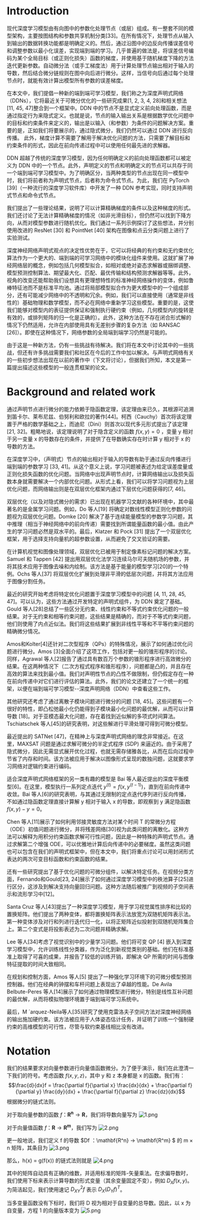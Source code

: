 # Introduction
现代深度学习模型由有向图中的参数化处理节点（或层）组成。有一整套不同的模型架构，主要按图结构和参数共享机制分类[33]。在所有情况下，处理节点从输入到输出的数据转换功能都是明确定义的。然后，通过沿图中的边反向传播误差信号和调整参数以最小化误差，实现端到端的学习。几乎普遍的做法是，将误差信号编码为某个全局目标（或正则化损失）函数的梯度，并使用基于随机梯度下降的方法迭代更新参数。自动微分法（或手工梯度法）用于计算处理节点输出相对于输入的导数，然后结合微分链规则在图中向后进行微分。这样，当信号向后通过每个处理节点时，就能有效计算出模型所有参数的误差梯度。

在本文中，我们提倡一种新的端到端可学习模型，我们称之为深度声明式网络（DDNs），它将最近关于可微分优化的一些研究成果[1, 2, 3, 4, 28]和相关想法[11, 45, 47]整合到一个框架中。DDN 中的节点不是显式定义前向处理函数，而是通过指定行为来隐式定义。也就是说，节点的输入输出关系是根据数学优化问题中的目标和约束条件来定义的，输出是以输入（和参数）为条件的问题解决方案。重要的是，正如我们将要展示的，通过隐式微分，我们仍然可以通过 DDN 进行反向传播。
此外，梯度计算不需要了解用于解决优化问题的方法，只需要了解目标和约束条件的形式，因此在前向传递过程中可以使用任何最先进的求解器。

DDN 超越了传统的深度学习模型，因为任何明确定义的前向处理函数都可以被定义为 DDN 中的一个节点。此外，声明定义的节点和明确定义的节点可以共存于同一个端到端可学习模型中。为了明确区分，当两种类型的节点出现在同一模型中时，我们将前者称为声明式节点，后者称为命令式节点。为此，我们在 PyTorch [39]（一种流行的深度学习软件库）中开发了一种 DDN 参考实现，同时支持声明式节点和命令式节点。

我们提出了一些理论结果，说明了可以计算精确梯度的条件以及这种梯度的形式。我们还讨论了无法计算精确梯度的情况（如非光滑目标），但仍然可以找到下降方向，从而对模型参数进行随机优化。我们通过一系列示例探讨了这些想法，并分别使用改进的 ResNet [30] 和 PointNet [40] 架构在图像和点云分类问题上进行了实验测试。

深度神经网络声明式观点的决定性优势在于，它可以将经典的有约束和无约束优化算法作为一个更大的、端到端的可学习网络中的模块化组件来使用。这就扩展了神经网络层的概念，例如包括几何模型拟合，如相对或绝对姿态求解器或捆绑调整、模型预测控制算法、期望最大化、匹配、最优传输和结构预测求解器等等。此外，视角的改变还能帮助我们设想具有更理想特性的标准神经网络操作的变体，例如鲁棒特征池而不是标准平均池。通过将局部模型拟合作为更大模型中的一个组成部分，还有可能减少网络中的不透明和冗余。例如，我们可以直接使用（通常是非线性的）基础物理和数学模型，而不必在网络中重新学习这些模型。重要的是，这使我们能够对模型内的表征提供保证和强制执行硬约束（例如，几何模型内的旋转是有效的，或排列矩阵的归一化是正确的）。此外，这种方法在不存在闭合形式解的情况下仍然适用，允许在内部使用具有无差别步骤的复杂方法（如 RANSAC [26]）。即使在这种情况下，网络参数的全局端到端学习仍然是可能的。

由于这是一种新方法，仍有一些挑战有待解决。我们将在本文中讨论其中的一些挑战，但还有许多挑战需要我们和社区在今后的工作中加以解决。与声明式网络有关的一些初步想法出现在以前的著作中（下文将讨论），但据我们所知，本文是第一篇提出描述这些模型的一般连贯框架的论文。

# Background and related work
通过声明节点进行微分的能力依赖于隐函数定理，该定理由来已久，其根源可追溯到笛卡尔、莱布尼兹、伯努利和欧拉的著作[44]。柯西（Cauchy）首次将该定理置于严格的数学基础之上，而迪尼（Dini）则首次以现代多元形式提出了该定理[21, 32]。粗略地说，该定理说明了对于隐含定义的函数 $f(x, y) = 0$ ，变量 y 相对于另一变量 x 的导数存在的条件，并提供了在导数确实存在时计算 y 相对于 x 的导数的方法。

在深度学习中，（声明式）节点的输出相对于输入的导数有助于通过反向传播进行端到端的参数学习 [33, 41]。从这个意义上说，学习问题被表述为给定误差度量或正则化损失函数的优化问题。当网络中出现声明节点时，计算网络输出以及损失函数本身就需要解决一个内部优化问题。从形式上看，我们可以将学习问题视为上层优化问题，而网络输出则是在双层优化框架内通过下层优化问题获得的[7, 46]。

双层优化（以及对隐式微分的需求）已出现在机器学习文献的各种环境中，其中最著名的是金属学习问题。例如，Do 等人[19] 将确定对数线性模型正则化参数的问题视为双层优化问题。Domke [20] 解决了基于连续能量模型的参数学习问题，其中推理（相当于神经网络中的前向传递）需要找到所谓能量函数的最小值。由此产生的学习问题必然是双水平的。最后，Klatzer 和 Pock [31] 提出了一个双层优化框架，用于选择支持向量机的超参数设置，从而避免了交叉验证的需要。

在计算机视觉和图像处理领域，双层优化已被用于制定像素标记问题的解决方案。Samuel 和 Tappen [42] 提出用双层优化法学习连续马尔可夫随机场的参数，并将其技术应用于图像去噪和内绘制。该方法是基于能量的模型学习[20]的一个特例。Ochs 等人[37] 将双层优化扩展到处理非平滑的低层次问题，并将其方法应用于图像分割任务。

最近的研究开始考虑将特定优化问题置于深度学习模型中的问题 [4, 11, 28, 45, 47]。可以认为，这些方法通过开发特定的声明式组件，为 DDN 奠定了基础。Gould 等人[28]总结了一些区分无约束、线性约束和不等式约束优化问题的一般结果。对于无约束和相等约束问题，这些结果是精确的，而对于不等式约束问题，他们则使用了内点近似法。我们将这些结果扩展到非线性平等和不平等约束问题的精确微分情况。

Amos和Kolter[4]还针对二次型程序（QPs）的特殊情况，展示了如何通过优化问题进行微分。Amos [3]全面介绍了这项工作，包括对更一般的锥形程序的讨论。同样，Agrawal 等人[2]报告了通过具有数百万个参数的锥形程序进行高效微分的结果。在这两种情况下（二次方程式程序和锥形程序），问题都是凸的，并且存在高效的算法来找到最小值。我们对声明性节点的凸性不做限制，但仍假定存在一种在前向传递中对它们进行评估的算法。此外，我们的论文还建立了一个统一的框架，以便在端到端可学习模型--深度声明网络（DDN）中查看这些工作。

其他研究还考虑了通过离散子模块问题进行微分的问题 [18, 45]。这些问题有一个很好的特性，即凸松弛最小化仍能得到子模块最小化问题的最优解，从而可以计算导数 [18]。对于亚模态最大化问题，存在着找到近似解的多项式时间算法。Tschiatschek 等人[45]的研究表明，对这些解进行平滑处理可得到可微分模型。

最近提出的 SATNet [47]，在精神上与深度声明式网络的理念非常接近。在这里，MAXSAT 问题是通过求解可微分的半定式程序 (SDP) 来逼近的。由于采用了隐式微分，因此无需显式展开优化过程，也就无需存储雅各比，从而在后向过程中节省了内存和时间。该方法被应用于解决以图像形式呈现的数独问题，这就要求学习网络对逻辑约束进行编码。

适合深度声明式网络框架的另一类有趣的模型是 Bai 等人最近提出的深度平衡模型[6]。在这里，模型执行一系列定点迭代 $y^(t) = f(x, y^(t-1))$，直到在前向传递中收敛。Bai 等人[6]的研究表明，与其通过无限制的定点迭代序列进行反向传播，不如通过隐函数定理直接计算解 y 相对于输入 x 的导数，即观察到 y 满足隐函数 $f(x, y) - y = 0$。

Chen 等人[11]展示了如何利用邻接灵敏度方法对某个时间 T 的常微分方程（ODE）初值问题进行微分，并将残差网络[30]视为此类问题的离散化。这种方法可以解释为用积分约束函数求解可行性问题，因此是一种特殊的声明式节点。通过求解第二个增强 ODE，可以优雅地计算后向传递中的必要梯度。虽然这类问题也可以包含在我们的声明式框架中，但在本文中，我们将重点讨论可以用封闭形式表达的两次可变目标函数和约束函数的结果。

还有一些研究提出了基于优化问题的可微分组件，以解决特定任务。在视频分类方面，Fernando和Gould[23, 24]展示了如何通过深度学习模型中的秩池算子[25]进行区分，这涉及到解决支持向量回归问题。这种方法随后被推广到视频的子空间表示和流形学习中[12]。

Santa Cruz 等人[43]提出了一种深度学习模型，用于学习视觉属性排序和比较的置换矩阵。他们提出了两种变体，都将置换矩阵表示法放宽为双随机矩阵表示法。第一种变体涉及对行和列进行迭代归一化，以将正矩阵近似投射到双随机矩阵集合上。第二个变式是将投影表述为二次问题并精确求解。

Lee 等人[34]考虑了视觉识别中的少量学习问题。他们将可变 QP [4] 嵌入到深度学习模型中，允许训练线性分类器，作为泛化到新视觉类别的基础。他们在标准基准上取得了可喜的成果，并报告了较低的训练开销，即解决 QP 所需的时间与图像特征提取的时间大致相同。

在规划和控制方面，Amos 等人[5] 提出了一种强化学习环境下的可微分模型预测控制器。他们在经典的钟摆和车杆问题上表现出了卓越的性能。De Avila Belbute-Peres 等人[14]展示了如何通过物理模型进行微分，特别是线性互补问题的最优解，从而将模拟物理环境置于端到端可学习系统中。

最后，M ´arquez-Neila等人[35]研究了使用克雷洛夫子空间方法对深度神经网络的输出施加硬约束。该方法被应用于人体姿态估计任务，并证明了训练一个强制硬约束的高维模型的可行性，尽管与软约束基线相比没有改进。

# Notation
我们的结果要求对向量参数进行向量值函数微分。为了便于演示，我们在此澄清一下我们的符号。考虑函数 $f(x,y,z)$，其中 y 和 z 本身都是 x 的函数。我们有：$$\frac{d}{dx}f = \frac{\partial f}{\partial x} \frac{dx}{dx} + \frac{\partial f}{\partial y} \frac{dy}{dx} + \frac{\partial f}{\partial z} \frac{dz}{dx}$$ 根据微分的链式法则。

对于取向量参数的函数 $f：\mathbf{R^n} → \mathbf{R}$，我们将导数向量写为 
![1.png](/image/1.png)

对于向量值函数 $f ：\mathbf{R} → \mathbf{R^m}$，我们写为
![2.png](/image/2.png)

更一般地说，我们定义 f 的导数 $Df ：\mathbf{R^n} → \mathbf{R^m} $ 的 m × n 矩阵，其条目为
![3.png](/image/3.png)

那么，h(x) = g(f(x)) 的链式法则就是
![4.png](/image/4.png)

其中的矩阵自动具有正确的维数，并适用标准的矩阵-矢量乘法。在求偏导数时，我们使用下标来表示计算导数的形式变量（其余变量固定不变），例如 $D_Xf(x,y)$。为简洁起见，我们使用速记 $D^{2}_{XY} f$ 表示 $D_X(D_Y f)^{T}$。

当多变量函数没有下标时，我们将 D 视为相对于自变量的总导数。因此，以 x 为自变量，方程 1 的向量版本变为
![5.png](/image/5.png)